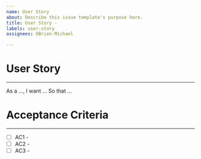 ```yaml
---
name: User Story
about: Describe this issue template's purpose here.
title: User Story -
labels: user-story
assignees: OBrien-Michael

---
```


# User Story
---
As a …,
I want … 
So that …

# Acceptance Criteria
---
- [ ] AC1 -
- [ ] AC2 -
- [ ] AC3 -
